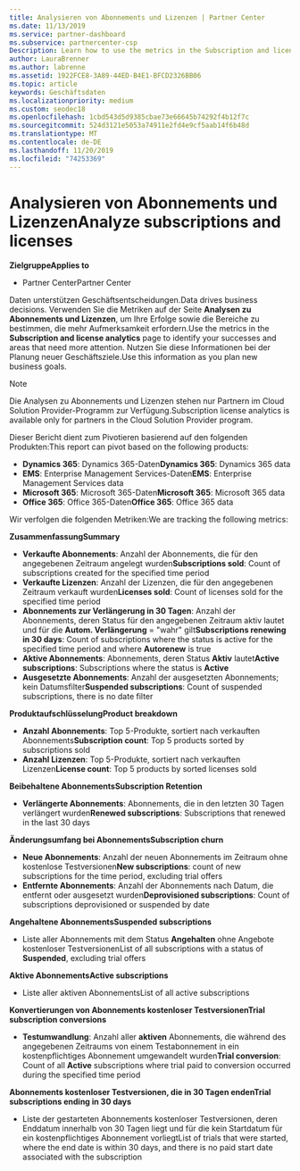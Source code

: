 ```yaml
---
title: Analysieren von Abonnements und Lizenzen | Partner Center
ms.date: 11/13/2019
ms.service: partner-dashboard
ms.subservice: partnercenter-csp
Description: Learn how to use the metrics in the Subscription and license analytics page to identify your successes and areas that need more attention.
author: LauraBrenner
ms.author: labrenne
ms.assetid: 1922FCE8-3A89-44ED-B4E1-BFCD2326BB06
ms.topic: article
keywords: Geschäftsdaten
ms.localizationpriority: medium
ms.custom: seodec18
ms.openlocfilehash: 1cbd543d5d9385cbae73e66645b74292f4b12f7c
ms.sourcegitcommit: 524d3121e5053a74911e2fd4e9cf5aab14f6b48d
ms.translationtype: MT
ms.contentlocale: de-DE
ms.lasthandoff: 11/20/2019
ms.locfileid: "74253369"
---
```

# <a name="analyze-subscriptions-and-licenses"></a><span data-ttu-id="37507-104">Analysieren von Abonnements und Lizenzen</span><span class="sxs-lookup"><span data-stu-id="37507-104">Analyze subscriptions and licenses</span></span> 

<span data-ttu-id="37507-105">**Zielgruppe**</span><span class="sxs-lookup"><span data-stu-id="37507-105">**Applies to**</span></span>

- <span data-ttu-id="37507-106">Partner Center</span><span class="sxs-lookup"><span data-stu-id="37507-106">Partner Center</span></span>

<span data-ttu-id="37507-107">Daten unterstützen Geschäftsentscheidungen.</span><span class="sxs-lookup"><span data-stu-id="37507-107">Data drives business decisions.</span></span> <span data-ttu-id="37507-108">Verwenden Sie die Metriken auf der Seite **Analysen zu Abonnements und Lizenzen**, um Ihre Erfolge sowie die Bereiche zu bestimmen, die mehr Aufmerksamkeit erfordern.</span><span class="sxs-lookup"><span data-stu-id="37507-108">Use the metrics in the **Subscription and license analytics** page to identify your successes and areas that need more attention.</span></span> <span data-ttu-id="37507-109">Nutzen Sie diese Informationen bei der Planung neuer Geschäftsziele.</span><span class="sxs-lookup"><span data-stu-id="37507-109">Use this information as you plan new business goals.</span></span>

> [!NOTE]
> <span data-ttu-id="37507-110">Die Analysen zu Abonnements und Lizenzen stehen nur Partnern im Cloud Solution Provider-Programm zur Verfügung.</span><span class="sxs-lookup"><span data-stu-id="37507-110">Subscription license analytics is available only for partners in the Cloud Solution Provider program.</span></span>


<span data-ttu-id="37507-111">Dieser Bericht dient zum Pivotieren basierend auf den folgenden Produkten:</span><span class="sxs-lookup"><span data-stu-id="37507-111">This report can pivot based on the following products:</span></span>

 - <span data-ttu-id="37507-112">**Dynamics 365**: Dynamics 365-Daten</span><span class="sxs-lookup"><span data-stu-id="37507-112">**Dynamics 365**: Dynamics 365 data</span></span>  
 - <span data-ttu-id="37507-113">**EMS**: Enterprise Management Services-Daten</span><span class="sxs-lookup"><span data-stu-id="37507-113">**EMS**: Enterprise Management Services data</span></span>  
 - <span data-ttu-id="37507-114">**Microsoft 365**: Microsoft 365-Daten</span><span class="sxs-lookup"><span data-stu-id="37507-114">**Microsoft 365**: Microsoft 365 data</span></span>  
 - <span data-ttu-id="37507-115">**Office 365**: Office 365-Daten</span><span class="sxs-lookup"><span data-stu-id="37507-115">**Office 365**: Office 365 data</span></span>  


<span data-ttu-id="37507-116">Wir verfolgen die folgenden Metriken:</span><span class="sxs-lookup"><span data-stu-id="37507-116">We are tracking the following metrics:</span></span>

<span data-ttu-id="37507-117">**Zusammenfassung**</span><span class="sxs-lookup"><span data-stu-id="37507-117">**Summary**</span></span>  
 - <span data-ttu-id="37507-118">**Verkaufte Abonnements**: Anzahl der Abonnements, die für den angegebenen Zeitraum angelegt wurden</span><span class="sxs-lookup"><span data-stu-id="37507-118">**Subscriptions sold**: Count of subscriptions created for the specified time period</span></span>  
 - <span data-ttu-id="37507-119">**Verkaufte Lizenzen**: Anzahl der Lizenzen, die für den angegebenen Zeitraum verkauft wurden</span><span class="sxs-lookup"><span data-stu-id="37507-119">**Licenses sold**: Count of licenses sold for the specified time period</span></span>   
 - <span data-ttu-id="37507-120">**Abonnements zur Verlängerung in 30 Tagen**: Anzahl der Abonnements, deren Status für den angegebenen Zeitraum aktiv lautet und für die **Autom. Verlängerung** = "wahr" gilt</span><span class="sxs-lookup"><span data-stu-id="37507-120">**Subscriptions renewing in 30 days**: Count of subscriptions where the status is active for the specified time period and where **Autorenew** is true</span></span>
 - <span data-ttu-id="37507-121">**Aktive Abonnements**: Abonnements, deren Status **Aktiv** lautet</span><span class="sxs-lookup"><span data-stu-id="37507-121">**Active subscriptions**: Subscriptions where the status is **Active**</span></span>  
 - <span data-ttu-id="37507-122">**Ausgesetzte Abonnements**: Anzahl der ausgesetzten Abonnements; kein Datumsfilter</span><span class="sxs-lookup"><span data-stu-id="37507-122">**Suspended subscriptions**: Count of suspended subscriptions, there is no date filter</span></span>  

<span data-ttu-id="37507-123">**Produktaufschlüsselung**</span><span class="sxs-lookup"><span data-stu-id="37507-123">**Product breakdown**</span></span>  
 - <span data-ttu-id="37507-124">**Anzahl Abonnements**: Top 5-Produkte, sortiert nach verkauften Abonnements</span><span class="sxs-lookup"><span data-stu-id="37507-124">**Subscription count**: Top 5 products sorted by subscriptions sold</span></span>  
 - <span data-ttu-id="37507-125">**Anzahl Lizenzen**: Top 5-Produkte, sortiert nach verkauften Lizenzen</span><span class="sxs-lookup"><span data-stu-id="37507-125">**License count**: Top 5 products by sorted licenses sold</span></span>

<span data-ttu-id="37507-126">**Beibehaltene Abonnements**</span><span class="sxs-lookup"><span data-stu-id="37507-126">**Subscription Retention**</span></span>
 - <span data-ttu-id="37507-127">**Verlängerte Abonnements**: Abonnements, die in den letzten 30 Tagen verlängert wurden</span><span class="sxs-lookup"><span data-stu-id="37507-127">**Renewed subscriptions**: Subscriptions that renewed in the last 30 days</span></span>  

<span data-ttu-id="37507-128">**Änderungsumfang bei Abonnements**</span><span class="sxs-lookup"><span data-stu-id="37507-128">**Subscription churn**</span></span>  
 - <span data-ttu-id="37507-129">**Neue Abonnements**: Anzahl der neuen Abonnements im Zeitraum ohne kostenlose Testversionen</span><span class="sxs-lookup"><span data-stu-id="37507-129">**New subscriptions**: count of new subscriptions for the time period, excluding trial offers</span></span>  
 - <span data-ttu-id="37507-130">**Entfernte Abonnements**: Anzahl der Abonnements nach Datum, die entfernt oder ausgesetzt wurden</span><span class="sxs-lookup"><span data-stu-id="37507-130">**Deprovisioned subscriptions**: Count of subscriptions deprovisioned or suspended by date</span></span>  

<span data-ttu-id="37507-131">**Angehaltene Abonnements**</span><span class="sxs-lookup"><span data-stu-id="37507-131">**Suspended subscriptions**</span></span>  
 - <span data-ttu-id="37507-132">Liste aller Abonnements mit dem Status **Angehalten** ohne Angebote kostenloser Testversionen</span><span class="sxs-lookup"><span data-stu-id="37507-132">List of all subscriptions with a status of **Suspended**, excluding trial offers</span></span>  
  
<span data-ttu-id="37507-133">**Aktive Abonnements**</span><span class="sxs-lookup"><span data-stu-id="37507-133">**Active subscriptions**</span></span>
 - <span data-ttu-id="37507-134">Liste aller aktiven Abonnements</span><span class="sxs-lookup"><span data-stu-id="37507-134">List of all active subscriptions</span></span>  

<span data-ttu-id="37507-135">**Konvertierungen von Abonnements kostenloser Testversionen**</span><span class="sxs-lookup"><span data-stu-id="37507-135">**Trial subscription conversions**</span></span>  
 - <span data-ttu-id="37507-136">**Testumwandlung**: Anzahl aller **aktiven** Abonnements, die während des angegebenen Zeitraums von einem Testabonnement in ein kostenpflichtiges Abonnement umgewandelt wurden</span><span class="sxs-lookup"><span data-stu-id="37507-136">**Trial conversion**: Count of all **Active** subscriptions where trial paid to conversion occurred during the specified time period</span></span>  

<span data-ttu-id="37507-137">**Abonnements kostenloser Testversionen, die in 30 Tagen enden**</span><span class="sxs-lookup"><span data-stu-id="37507-137">**Trial subscriptions ending in 30 days**</span></span>  
 - <span data-ttu-id="37507-138">Liste der gestarteten Abonnements kostenloser Testversionen, deren Enddatum innerhalb von 30 Tagen liegt und für die kein Startdatum für ein kostenpflichtiges Abonnement vorliegt</span><span class="sxs-lookup"><span data-stu-id="37507-138">List of trials that were started, where the end date is within 30 days, and there is no paid start date associated with the subscription</span></span>  

  